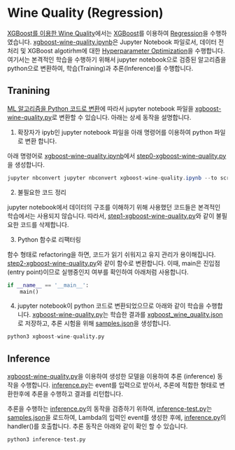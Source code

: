 # Wine Quality (Regression)

[XGBoost를 이용한 Wine Quality](https://github.com/kyopark2014/ML-Algorithms/tree/main/kaggle/xgboost-wine-quality)에서는 [XGBoost](https://github.com/kyopark2014/ML-Algorithms/blob/main/xgboost.md)를 이용하여 [Regression](https://github.com/kyopark2014/ML-Algorithms/blob/main/regression.md)을 수행하였습니다. [xgboost-wine-quality.ipynb](https://github.com/kyopark2014/ML-Algorithms/blob/main/kaggle/xgboost-wine-quality/xgboost-wine-quality.ipynb)은 Jupyter Notebook 파일로서, 데이터 전처리 및 XGBoost algotirhm에 대한 [Hyperparameter Optimization](https://github.com/kyopark2014/ML-Algorithms/blob/main/hyperparameter-optimization.md)을 수행합니다. 여기서는 본격적인 학습을 수행하기 위해서 jupyter notebook으로 검증된 알고리즘을 python으로 변환하여, 학습(Training)과 추론(Inference)를 수행합니다. 

## Tranining

[ML 알고리즘을 Python 코드로 변환](https://github.com/kyopark2014/ML-Algorithms/blob/main/python-translation.md)에 따라서 jupyter notebook 파일을 [xgboost-wine-quality.py](https://github.com/kyopark2014/ML-xgboost/blob/main/wine-quality/src/xgboost-wine-quality.py)로 변환할 수 있습니다. 아래는 상세 동작을 설명합니다. 

1) 확장자가 ipyb인 jupyter notebook 파일을 아래 명령어를 이용하여 python 파일로 변환 합니다. 

아래 명령어로 [xgboost-wine-quality.ipynb](https://github.com/kyopark2014/ML-Algorithms/blob/main/kaggle/xgboost-wine-quality/xgboost-wine-quality.ipynb)에서 [step0-xgboost-wine-quality.py ](https://github.com/kyopark2014/ML-xgboost/blob/main/wine-quality/src/step0-xgboost-wine-quality.py)을 생성합니다.

```java
jupyter nbconvert jupyter nbconvert xgboost-wine-quality.ipynb --to script --output step0-xgboost-wine-quality
```


2) 불필요한 코드 정리

jupyter notebook에서 데이터의 구조를 이해하기 위해 사용했던 코드들은 본격적인 학습에서는 사용되지 않습니다. 따라서, [step1-xgboost-wine-quality.py](https://github.com/kyopark2014/ML-xgboost/blob/main/wine-quality/src/step1-xgboost-wine-quality.py)와 같이 불필요한 코드를 삭제합니다. 

3) Python 함수로 리팩터링

함수 형태로 refactoring을 하면, 코드가 읽기 쉬워지고 유지 관리가 용이해집니다. [step2-xgboost-wine-quality.py](https://github.com/kyopark2014/ML-xgboost/blob/main/wine-quality/src/step2-xgboost-wine-quality.py)와 같이 함수로 변환합니다.
이때, main은 진입점(entry point)이므로 실행중인지 여부를 확인하여 아래처럼 사용합니다. 

```python
if __name__ == '__main__':
    main()
```


4) jupyter notebook이 python 코드로 변환되었으므로 아래와 같이 학습을 수행합니다. [xgboost-wine-quality.py](https://github.com/kyopark2014/ML-xgboost/blob/main/wine-quality/src/xgboost-wine-quality.py)는 학습한 결과를 [xgboost_wine_quality.json](https://github.com/kyopark2014/ML-xgboost/blob/main/wine-quality/src/xgboost_wine_quality.json)로 저장하고, 추론 시험을 위해 [samples.json](https://github.com/kyopark2014/ML-xgboost/blob/main/wine-quality/src/samples.json)을 생성합니다. 

```python
python3 xgboost-wine-quality.py
```


## Inference

[xgboost-wine-quality.py](https://github.com/kyopark2014/ML-xgboost/blob/main/wine-quality/src/xgboost-wine-quality.py)을 이용하여 생성한 모델을 이용하여 추론 (inference) 동작을 수행합니다. [inference.py](https://github.com/kyopark2014/ML-xgboost/blob/main/wine-quality/src/inference.py)는 event를 입력으로 받아서, 추론에 적합한 형태로 변환한후에 추론을 수행하고 결과를 리턴합니다.

추론을 수행하는 [inference.py](https://github.com/kyopark2014/ML-xgboost/blob/main/wine-quality/src/inference.py)의 동작을 검증하기 위하여, [inference-test.py](https://github.com/kyopark2014/ML-xgboost/blob/main/wine-quality/src/inference-test.py)는 [samples.json](https://github.com/kyopark2014/ML-xgboost/blob/main/wine-quality/src/samples.json)을 로드하여, Lambda의 입력인 event를 생성한 후에, [inference.py](https://github.com/kyopark2014/ML-xgboost/blob/main/wine-quality/src/inference.py)의 handler()를 호출합니다. 추론 동작은 아래와 같이 확인 할 수 있습니다. 

```python
python3 inference-test.py
```
